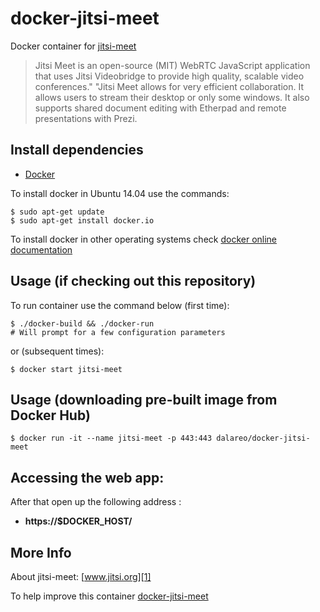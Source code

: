 # docker-jitsi-meet

Docker container for [jitsi-meet][3]

> Jitsi Meet is an open-source (MIT) WebRTC JavaScript application that uses Jitsi Videobridge to provide high quality, scalable video conferences."  "Jitsi Meet allows for very efficient collaboration. It allows users to stream their desktop or only some windows. It also supports shared document editing with Etherpad and remote presentations with Prezi.


## Install dependencies

  - [Docker][2]

To install docker in Ubuntu 14.04 use the commands:

    $ sudo apt-get update
    $ sudo apt-get install docker.io

 To install docker in other operating systems check [docker online documentation][4]

## Usage (if checking out this repository)

To run container use the command below (first time):

    $ ./docker-build && ./docker-run
	# Will prompt for a few configuration parameters

or (subsequent times):

    $ docker start jitsi-meet

## Usage (downloading pre-built image from Docker Hub)

	$ docker run -it --name jitsi-meet -p 443:443 dalareo/docker-jitsi-meet

## Accessing the web app:

After that open up the following address :

  - **https://$DOCKER_HOST/**


## More Info

About jitsi-meet: [www.jitsi.org][1]

To help improve this container [docker-jitsi-meet][5]


[1]:https://jitsi.org/
[2]:https://www.docker.com
[3]:https://jitsi.org/
[4]:http://docs.docker.com
[5]:https://github.com/robertoandrade/docker-jitsi-meet
